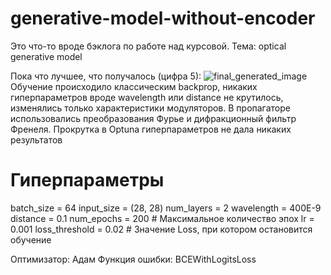 # generative-model-without-encoder
Это что-то вроде бэклога по работе над курсовой. Тема: optical generative model

Пока что лучшее, что получалось (цифра 5):
![final_generated_image](https://github.com/user-attachments/assets/533240ca-c051-4f3a-8ddb-b81c0c25fa62)
Обучение происходило классическим backprop, никаких гиперпараметров вроде wavelength или distance не крутилось, изменялись только характеристики модуляторов. В пропагаторе использовались преобразования Фурье и дифракционный фильтр Френеля.
Прокрутка в Optuna гиперпараметров не дала никаких результатов


# Гиперпараметры
batch_size = 64
input_size = (28, 28)
num_layers = 2
wavelength = 400E-9
distance = 0.1
num_epochs = 200  # Максимальное количество эпох
lr = 0.001
loss_threshold = 0.02  # Значение Loss, при котором остановится обучение

Оптимизатор: Адам 
Функция ошибки: BCEWithLogitsLoss
